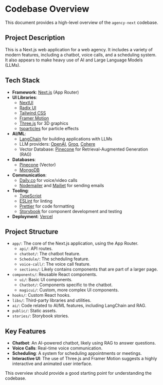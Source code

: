 # Codebase Overview

This document provides a high-level overview of the `agency-next` codebase.

## Project Description

This is a Next.js web application for a web agency. It includes a variety of modern features, including a chatbot, voice calls, and a scheduling system. It also appears to make heavy use of AI and Large Language Models (LLMs).

## Tech Stack

*   **Framework**: [Next.js](https://nextjs.org/) (App Router)
*   **UI Libraries**:
    *   [NextUI](https://nextui.org/)
    *   [Radix UI](https://www.radix-ui.com/)
    *   [Tailwind CSS](https://tailwindcss.com/)
    *   [Framer Motion](https://www.framer.com/motion/)
    *   [Three.js](https://threejs.org/) for 3D graphics
    *   [tsparticles](https://particles.js.org/) for particle effects
*   **AI/ML**:
    *   [LangChain](https://www.langchain.com/) for building applications with LLMs
    *   LLM providers: [OpenAI](https://openai.com/), [Groq](https://groq.com/), [Cohere](https://cohere.ai/)
    *   Vector Database: [Pinecone](https://www.pinecone.io/) for Retrieval-Augmented Generation (RAG)
*   **Databases**:
    *   [Pinecone](https://www.pinecone.io/) (Vector)
    *   [MongoDB](https://www.mongodb.com/)
*   **Communication**:
    *   [Daily.co](https://www.daily.co/) for voice/video calls
    *   [Nodemailer](https://nodemailer.com/) and [Mailjet](https://www.mailjet.com/) for sending emails
*   **Tooling**:
    *   [TypeScript](https://www.typescriptlang.org/)
    *   [ESLint](https://eslint.org/) for linting
    *   [Prettier](https://prettier.io/) for code formatting
    *   [Storybook](https://storybook.js.org/) for component development and testing
*   **Deployment**: [Vercel](https://vercel.com/)

## Project Structure

*   `app/`: The core of the Next.js application, using the App Router.
    *   `api/`: API routes.
    *   `chatbot/`: The chatbot feature.
    *   `Schedule/`: The scheduling feature.
    *   `voice-call/`: The voice call feature.
    *   `sections/`: Likely contains components that are part of a larger page.
*   `components/`: Reusable React components.
    *   `ui/`: Basic UI components.
    *   `Chatbot/`: Components specific to the chatbot.
    *   `magicui/`: Custom, more complex UI components.
*   `hooks/`: Custom React hooks.
*   `libs/`: Third-party libraries and utilities.
*   `ai/`: Code related to AI/ML features, including LangChain and RAG.
*   `public/`: Static assets.
*   `stories/`: Storybook stories.

## Key Features

*   **Chatbot**: An AI-powered chatbot, likely using RAG to answer questions.
*   **Voice Calls**: Real-time voice communication.
*   **Scheduling**: A system for scheduling appointments or meetings.
*   **Interactive UI**: The use of Three.js and Framer Motion suggests a highly interactive and animated user interface.

This overview should provide a good starting point for understanding the codebase. 